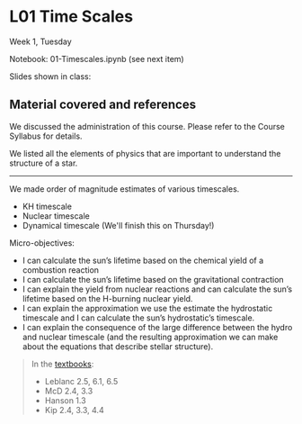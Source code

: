# L01 Time Scales

Week 1, Tuesday

Notebook: 01-Timescales.ipynb (see next item)

Slides shown in class: [](L01-W1-Tu-timescales.pdf)

## Material covered and references

We discussed the administration of this course.
Please refer to the Course Syllabus for details.

We listed all the elements of physics that are important to understand the structure of a star.

---


We made order of magnitude estimates of various timescales.

* KH timescale
* Nuclear timescale
* Dynamical timescale (We'll finish this on Thursday!)

Micro-objectives:
- I can calculate the sun’s lifetime based on the chemical yield of a combustion reaction
- I can calculate the sun’s lifetime based on the gravitational contraction
- I can explain the yield from nuclear reactions and can calculate the sun’s lifetime based on the H-burning nuclear yield.
- I can explain the approximation we use the estimate the hydrostatic timescale and I can calculate the sun’s hydrostatic’s timescale.
- I can explain the consequence of the large difference between the hydro and nuclear timescale (and the resulting approximation we can make about the equations that describe stellar structure).


> In the [textbooks](../textbooks.md):
> 
> * Leblanc 2.5, 6.1, 6.5
> * McD 2.4, 3.3
> * Hanson 1.3
> * Kip 2.4, 3.3, 4.4 
